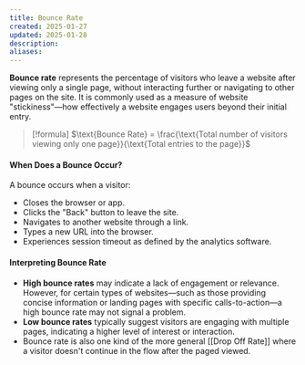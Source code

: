 ```yaml
---
title: Bounce Rate
created: 2025-01-27
updated: 2025-01-28
description: 
aliases: 
---
```

**Bounce rate** represents the percentage of visitors who leave a website after viewing only a single page, without interacting further or navigating to other pages on the site. It is commonly used as a measure of website "stickiness"—how effectively a website engages users beyond their initial entry.

> [!formula] 
> $\text{Bounce Rate} = \frac{\text{Total number of visitors viewing only one page}}{\text{Total entries to the page}}$  


#### **When Does a Bounce Occur?**
A bounce occurs when a visitor:  
- Closes the browser or app.  
- Clicks the "Back" button to leave the site.  
- Navigates to another website through a link.  
- Types a new URL into the browser.  
- Experiences session timeout as defined by the analytics software.  

#### **Interpreting Bounce Rate**
- **High bounce rates** may indicate a lack of engagement or relevance. However, for certain types of websites—such as those providing concise information or landing pages with specific calls-to-action—a high bounce rate may not signal a problem.  
- **Low bounce rates** typically suggest visitors are engaging with multiple pages, indicating a higher level of interest or interaction.
- Bounce rate is also one kind of the more general [[Drop Off Rate]] where a visitor doesn't continue in the flow after the paged viewed.